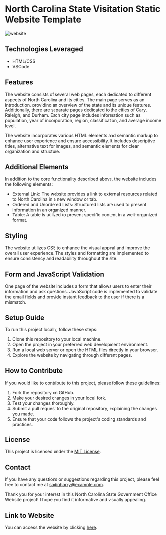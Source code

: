 # North Carolina State Visitation Static Website Template 

![website](https://github.com/SadiqHarry/NC_State_website/assets/116308353/72311e83-2fda-4374-b243-3270b82e935b)

## Technologies Leveraged
- HTML/CSS
- VSCode

## Features

The website consists of several web pages, each dedicated to different aspects of North Carolina and its cities. The main page serves as an introduction, providing an overview of the state and its unique features. Additionally, there are separate pages dedicated to the cities of Cary, Raleigh, and Durham. Each city page includes information such as population, year of incorporation, region, classification, and average income level.

The website incorporates various HTML elements and semantic markup to enhance user experience and ensure accessibility. It includes descriptive titles, alternative text for images, and semantic elements for clear organization and structure.

## Additional Elements

In addition to the core functionality described above, the website includes the following elements:

- External Link: The website provides a link to external resources related to North Carolina in a new window or tab.
- Ordered and Unordered Lists: Structured lists are used to present information in an organized manner.
- Table: A table is utilized to present specific content in a well-organized format.

## Styling

The website utilizes CSS to enhance the visual appeal and improve the overall user experience. The styles and formatting are implemented to ensure consistency and readability throughout the site.

## Form and JavaScript Validation

One page of the website includes a form that allows users to enter their information and ask questions. JavaScript code is implemented to validate the email fields and provide instant feedback to the user if there is a mismatch.

## Setup Guide

To run this project locally, follow these steps:

1. Clone this repository to your local machine.
2. Open the project in your preferred web development environment.
3. Run a local web server or open the HTML files directly in your browser.
4. Explore the website by navigating through different pages.

## How to Contribute

If you would like to contribute to this project, please follow these guidelines:

1. Fork the repository on GitHub.
2. Make your desired changes in your local fork.
3. Test your changes thoroughly.
4. Submit a pull request to the original repository, explaining the changes you made.
5. Ensure that your code follows the project's coding standards and practices.

## License

This project is licensed under the [MIT License](LICENSE).

## Contact

If you have any questions or suggestions regarding this project, please feel free to contact me at [sadiqharry@example.com](mailto:sadiqharry@gmail.com).

Thank you for your interest in this North Carolina State Government Office Website project! I hope you find it informative and visually appealing.

## Link to Website

You can access the website by clicking [here](http://northcarolina.lovestoblog.com/).

